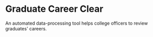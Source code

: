 # Graduate Career Clear

An automated data-processing tool helps college officers to review graduates' careers.